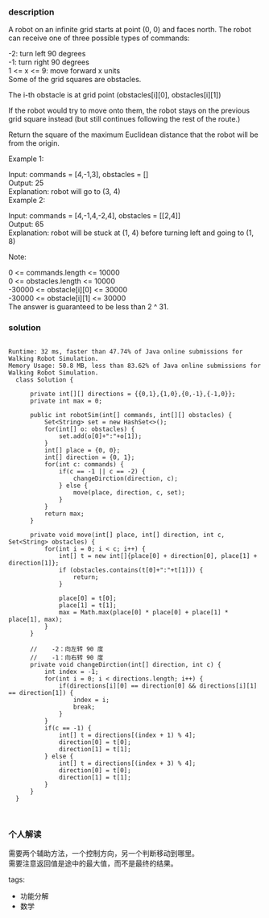 ### description    
  A robot on an infinite grid starts at point (0, 0) and faces north.  The robot can receive one of three possible types of commands:  
    
  -2: turn left 90 degrees  
  -1: turn right 90 degrees  
  1 <= x <= 9: move forward x units  
  Some of the grid squares are obstacles.   
    
  The i-th obstacle is at grid point (obstacles[i][0], obstacles[i][1])  
    
  If the robot would try to move onto them, the robot stays on the previous grid square instead (but still continues following the rest of the route.)  
    
  Return the square of the maximum Euclidean distance that the robot will be from the origin.  
    
     
    
  Example 1:  
    
  Input: commands = [4,-1,3], obstacles = []  
  Output: 25  
  Explanation: robot will go to (3, 4)  
  Example 2:  
    
  Input: commands = [4,-1,4,-2,4], obstacles = [[2,4]]  
  Output: 65  
  Explanation: robot will be stuck at (1, 4) before turning left and going to (1, 8)  
     
    
  Note:  
    
  0 <= commands.length <= 10000  
  0 <= obstacles.length <= 10000  
  -30000 <= obstacle[i][0] <= 30000  
  -30000 <= obstacle[i][1] <= 30000  
  The answer is guaranteed to be less than 2 ^ 31.  
### solution    
```    
  
Runtime: 32 ms, faster than 47.74% of Java online submissions for Walking Robot Simulation.  
Memory Usage: 50.8 MB, less than 83.62% of Java online submissions for Walking Robot Simulation.  
  class Solution {  
      
      private int[][] directions = {{0,1},{1,0},{0,-1},{-1,0}};  
      private int max = 0;  
    
      public int robotSim(int[] commands, int[][] obstacles) {  
          Set<String> set = new HashSet<>();  
          for(int[] o: obstacles) {  
              set.add(o[0]+":"+o[1]);  
          }  
          int[] place = {0, 0};  
          int[] direction = {0, 1};  
          for(int c: commands) {  
              if(c == -1 || c == -2) {  
                  changeDirction(direction, c);  
              } else {  
                  move(place, direction, c, set);  
              }  
          }  
          return max;  
      }  
    
      private void move(int[] place, int[] direction, int c, Set<String> obstacles) {  
          for(int i = 0; i < c; i++) {  
              int[] t = new int[]{place[0] + direction[0], place[1] + direction[1]};  
              if (obstacles.contains(t[0]+":"+t[1])) {  
                  return;  
              }  
                
              place[0] = t[0];  
              place[1] = t[1];  
              max = Math.max(place[0] * place[0] + place[1] * place[1], max);  
          }  
      }  
    
      //    -2：向左转 90 度  
      //    -1：向右转 90 度  
      private void changeDirction(int[] direction, int c) {  
          int index = -1;  
          for(int i = 0; i < directions.length; i++) {  
              if(directions[i][0] == direction[0] && directions[i][1] == direction[1]) {  
                  index = i;  
                  break;  
              }  
          }  
          if(c == -1) {  
              int[] t = directions[(index + 1) % 4];  
              direction[0] = t[0];  
              direction[1] = t[1];  
          } else {  
              int[] t = directions[(index + 3) % 4];  
              direction[0] = t[0];  
              direction[1] = t[1];  
          }  
      }  
  }  
    
    
```    
    
### 个人解读    
  需要两个辅助方法，一个控制方向，另一个判断移动到哪里。  
  需要注意返回值是途中的最大值，而不是最终的结果。  
    
tags:    
  -  功能分解  
  -  数学  

